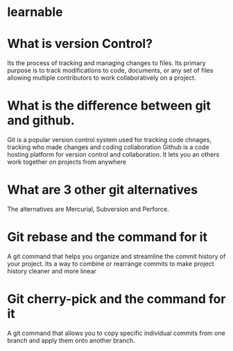 # learnable

# What is version Control?
Its the process of tracking and managing changes to files. Its primary purpose is to track modifications to code, documents, or any set of files allowing multiple contributors to work collaboratively on a project.

# What is the difference between git and github.
Git is a popular version control system used for tracking code chnages, tracking who made changes and coding collaboration
Github is a code hosting platform for version control and collaboration. It lets you an others work together on projects from anywhere

# What are 3 other git alternatives
The alternatives are Mercurial, Subversion and Perforce.

# Git rebase and the command for it
A git command that helps you organize and streamline the commit history of your project. Its a way to combine  or rearrange commits to make project history cleaner and more linear

# Git cherry-pick and the command for it
A git command that allows you to copy specific individual commits from one branch and apply them onto another branch.
